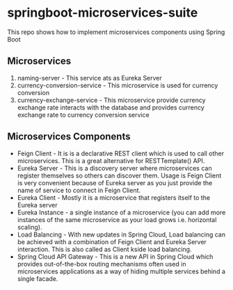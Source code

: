 # springboot-microservices-suite
This repo shows how to implement microservices components using Spring Boot

## Microservices

1. naming-server - This service ats as Eureka Server 
2. currency-conversion-service - This microservice is used for currency conversion
3. currency-exchange-service - This microservice provide currency exchange rate interacts with the database and provides currency exchange rate to currency conversion service

## Microservices Components

- Feign Client - It is is a declarative REST client which is used to call other microservices. This is a great alternative for RESTTemplate() API.
- Eureka Server - This is a discovery server where microservices can register themselves so others can discover them. Usage is Feign Client is very convenient because of Eureka server as you just provide the name of service to connect in Feign Client. 
- Eureka Client - Mostly it is a microservice that registers itself to the Eureka server
- Eureka Instance - a single instance of a microservice (you can add more instances of the same microservice as your load grows i.e. horizontal scaling).
- Load Balancing - With new updates in Spring Cloud, Load balancing can be achieved with a combination of Feign Client and Eureka Server interaction. This is also called as Client kside load balancing.
- Spring Cloud API Gateway - This is a new API in Spring Cloud which provides out-of-the-box routing mechanisms often used in microservices applications as a way of hiding multiple services behind a single facade.

